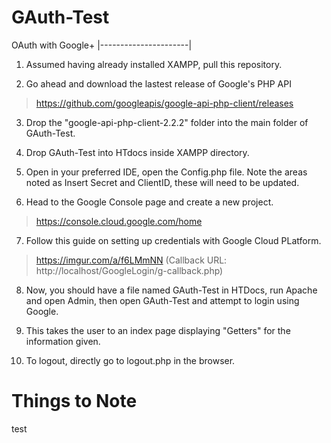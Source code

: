 # GAuth-Test

  OAuth with Google+
|----------------------|

1) Assumed having already installed XAMPP, pull this repository.

2) Go ahead and download the lastest release of Google's PHP API
  >https://github.com/googleapis/google-api-php-client/releases
  
3) Drop the "google-api-php-client-2.2.2" folder into the main folder of GAuth-Test.

4) Drop GAuth-Test into HTdocs inside XAMPP directory.

5) Open in your preferred IDE, open the Config.php file. Note the areas noted as Insert Secret and ClientID, these will need to be updated.

6) Head to the Google Console page and create a new project.
  >https://console.cloud.google.com/home

7) Follow this guide on setting up credentials with Google Cloud PLatform. 
  >https://imgur.com/a/f6LMmNN
  >(Callback URL: http://localhost/GoogleLogin/g-callback.php)
  
8) Now, you should have a file named GAuth-Test in HTDocs, run Apache and open Admin, then open GAuth-Test and attempt to login using Google.

9) This takes the user to an index page displaying "Getters" for the information given. 

10) To logout, directly go to logout.php in the browser.

# Things to Note

test





 
